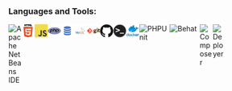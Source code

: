 



### Languages and Tools:

[<img align="left" alt="Apache NetBeans IDE" width="26px" src="https://netbeans.apache.org/images/apache-netbeans.svg" />](https://netbeans.apache.org/)
<img align="left" alt="HTML5" width="26px" src="https://raw.githubusercontent.com/github/explore/80688e429a7d4ef2fca1e82350fe8e3517d3494d/topics/html/html.png" />
<img align="left" alt="JavaScript" width="26px" src="https://raw.githubusercontent.com/github/explore/80688e429a7d4ef2fca1e82350fe8e3517d3494d/topics/javascript/javascript.png" />
<img align="left" alt="PHP" width="26px" src="https://raw.githubusercontent.com/github/explore/ccc16358ac4530c6a69b1b80c7223cd2744dea83/topics/php/php.png" />
<img align="left" alt="SQL" width="26px" src="https://raw.githubusercontent.com/github/explore/80688e429a7d4ef2fca1e82350fe8e3517d3494d/topics/sql/sql.png" />
<img align="left" alt="MySQL" width="26px" src="https://raw.githubusercontent.com/github/explore/80688e429a7d4ef2fca1e82350fe8e3517d3494d/topics/mysql/mysql.png" />
<img align="left" alt="Git" width="26px" src="https://raw.githubusercontent.com/github/explore/80688e429a7d4ef2fca1e82350fe8e3517d3494d/topics/git/git.png" />
<img align="left" alt="GitHub" width="26px" src="https://raw.githubusercontent.com/github/explore/78df643247d429f6cc873026c0622819ad797942/topics/github/github.png" />
<img align="left" alt="Terminal" width="26px" src="https://raw.githubusercontent.com/github/explore/80688e429a7d4ef2fca1e82350fe8e3517d3494d/topics/terminal/terminal.png" />
[<img align="left" alt="Docker" width="26px" src="https://raw.githubusercontent.com/github/explore/80688e429a7d4ef2fca1e82350fe8e3517d3494d/topics/docker/docker.png" />](https://www.docker.com/)
[<img align="left" alt="PHPUnit" width="60px" src="https://phpunit.de/img/phpunit.png" />](https://phpunit.de)
<img align="left" alt="Behat" width="60px" src="https://raw.githubusercontent.com/Behat/logo/master/logo.png" />
[<img align="left" alt="Composer" width="26px" src="https://getcomposer.org/img/logo-composer-transparent.png" />](https://getcomposer.org/)
[<img align="left" alt="Deployer" width="26px" src="https://camo.githubusercontent.com/9ede45247a5c7fa51118649fcd3765d6121eded0/68747470733a2f2f6d6564762e696f2f6173736574732f6465706c6f7965722f6c6f676f2e706e67" />](https://deployer.org/)
